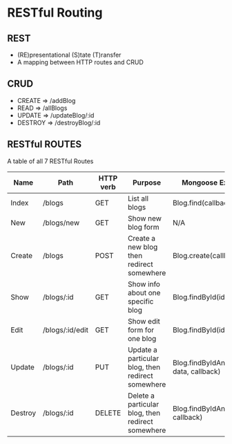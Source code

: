# RESTful Routing

## REST
* (RE)presentational (S)tate (T)ransfer
* A mapping between HTTP routes and CRUD

## CRUD
* CREATE  =>  /addBlog
* READ    =>  /allBlogs
* UPDATE  =>  /updateBlog/:id
* DESTROY =>  /destroyBlog/:id

## RESTful ROUTES
A table of all 7 RESTful Routes

|Name    |Path            |HTTP verb  |Purpose                                           |Mongoose Expression                        |
|--------|----------------|-----------|--------------------------------------------------|-------------------------------------------|
|Index   |/blogs          |GET        |List all blogs                                    |Blog.find(callback)                        |
|New     |/blogs/new      |GET        |Show new blog form                                |N/A                                        |
|Create  |/blogs          |POST       |Create a new blog then redirect somewhere         |Blog.create(callback)                      |
|Show    |/blogs/:id      |GET        |Show info about one specific blog                 |Blog.findById(id, callback)                |
|Edit    |/blogs/:id/edit |GET        |Show edit form for one blog                       |Blog.findById(id, callback)                |
|Update  |/blogs/:id      |PUT        |Update a particular blog, then redirect somewhere |Blog.findByIdAndUpdate(id, data, callback) |
|Destroy |/blogs/:id      |DELETE     |Delete a particular blog, then redirect somewhere |Blog.findByIdAndRemove(id, callback)       |

